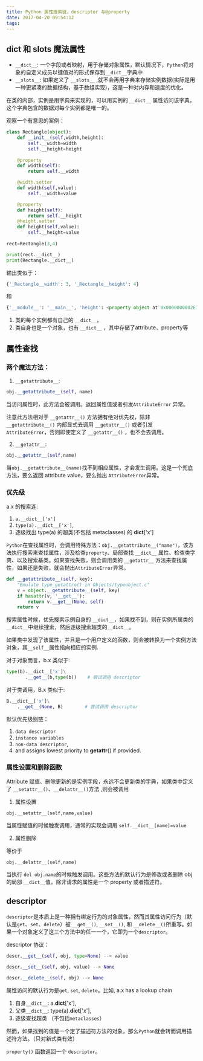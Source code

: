 ```yaml
---
title: Python 属性搜索链、descriptor 与@property
date: 2017-04-20 09:54:12
tags:
---
```


## __dict__ 和 __slots__ 魔法属性

* `__dict__`: 一个字段或者映射，用于存储对象属性，默认情况下，`Python`将对象的自定义成员以键值对的形式保存到`__dict__`字典中
* `__slots__`: 如果定义了 `__slots__` ,就不会再用字典来存储实例数据(实际是用一种更紧凑的数据结构，基于数组实现)，这是一种对内存和速度的优化。

在类的内部，实例是用字典来实现的，可以用实例的 `__dict__` 属性访问该字典，这个字典包含的数据对每个实例都是唯一的。

观察一个有意思的案例：
```python
class Rectangle(object):
    def __init__(self,width,height):
        self.__width=width
        self.__height=height
    
    @property
    def width(self):
        return self.__width

    @width.setter
    def width(self,value):
        self.__width=value

    @property
    def height(self):
        return self.__height
    @height.setter
    def height(self,value):
        self.__height=value
    
rect=Rectangle(3,4)

print(rect.__dict__)
print(Rectangle.__dict__)
```

输出类似于：
```python
{'_Rectangle__width': 3, '_Rectangle__height': 4}
```
和
```python
{'__module__': '__main__', 'height': <property object at 0x0000000002E105E8>, 'width': <property object at 0x0000000002E10638>, '__dict__': <attribute '__dict__' of 'Rectangle' objects>, '__weakref__': <attribute '__weakref__' of 'Rectangle' objects>, '__doc__': None, '__init__': <function __init__ at 0x0000000002E126D8>}
```

1. 类的每个实例都有自己的 `__dict__`，
2. 类自身也是一个对象，也有 `__dict__` ，其中存储了attribute、property等

## 属性查找

### 两个魔法方法：

1.  `__getattribute__`:
```Python
obj.__getattribute__(self, name)
```
当访问属性时，此方法会被调用。返回属性值或者引发`AttributeError` 异常。

注意此方法相对于 `__getattr__()` 方法拥有绝对优先权，除非 `__getattribute__()` 内部显式去调用 `__getattr__()` 或者引发 `AttributeError`，否则即使定义了 `__getattr__()` ，也不会去调用。

2.  `__getattr__`:
```Python
obj.__getattr__(self,name)
```
当`obj.__getattribute__(name)`找不到相应属性，才会发生调用。这是一个兜底方法，要么返回 attribute value，要么抛出 `AttributeError`异常。


### 优先级

a.x 的搜索连:

1. `a.__dict__['x']` 
2. `type(a).__dict__['x']`, 
3. 逐级找出 type(a) 的超类(不包括 metaclasses) 的 __dict__['x']

`Python`在查找属性时，会调用特殊方法：`obj.__getattribute__("name")`，该方法执行搜索来查找属性，涉及检查`property`、局部查找 `__dict__` 属性、检查类字典、以及搜索基类。如果查找失败，则会调用类的 `__getattr__` 方法来查找属性，如果还是失败，就会抛出`AttributeError`异常。

```python
def __getattribute__(self, key):
    "Emulate type_getattro() in Objects/typeobject.c"
    v = object.__getattribute__(self, key)
    if hasattr(v, '__get__'):
        return v.__get__(None, self)
    return v
```

搜索属性时候，优先搜索示例自身的 `__dict__`，如果找不到，则在实例所属类的`__dict__`中继续搜索，然后逐级搜索超类的`__dict__`。

如果类中发现了该属性，并且是一个用户定义的函数，则会被转换为一个实例方法对象，其`__self__`属性指向相应的实例.


对于对象而言，b.x 类似于:

```Python
type(b).__dict__['x']\
       .__get__(b,type(b))    # 尝试调用 descriptor
```


对于类调用，B.x 类似于:
```Python
B.__dict__['x']\
    .__get__(None, B)        # 尝试调用 descriptor
```

默认优先级别链：
1. `data descriptor` 
2. `instance variables` 
2. `non-data descriptor`, 
3. and assigns lowest priority to __getattr__() if provided.


### 属性设置和删除函数

Attribute 赋值、删除更新的是实例字段，永远不会更新类的字典，如果类中定义了 `__setattr__()`、`__delattr__()`方法 ,则会被调用

1. 属性设置
```
obj.__setattr__(self,name,value)
```

当属性赋值的时候触发调用，通常的实现会调用 `self.__dict__[name]=value`


2. 属性删除

等价于
```
obj.__delattr__(self,name)
```
当执行 `del obj.name`的时候触发调用。这些方法的默认行为是修改或者删除 obj 的局部 `__dict__`值，除非请求的属性是一个 property 或者描述符。

## descriptor

`descriptor`是本质上是一种拥有绑定行为的对象属性，然而其属性访问行为（默认是`get`、`set`、`delete`）被 `__get__()`, `__set__()`, 和 `__delete__()`所重写。如果一个对象定义了这三个方法中的任一一个，它即为一个`descriptor`。

descriptor 协议：
```Python
descr.__get__(self, obj, type=None) --> value

descr.__set__(self, obj, value) --> None

descr.__delete__(self, obj) --> None
```

属性访问的默认行为是`get`, `set`, `delete`。比如, a.x has a lookup chain 

1. 自身`__dict__`: a.__dict__['x'],  
2. 父类`__dict__`: type(a).__dict__['x'], 
3. 逐级查找超类 （不包括`metaclasses`）

然而，如果找到的值是一个定了描述符方法的对象，那么`Python`就会转而调用描述符方法。（只对新式类有效）

`property()` 函数返回一个 `descriptor`。